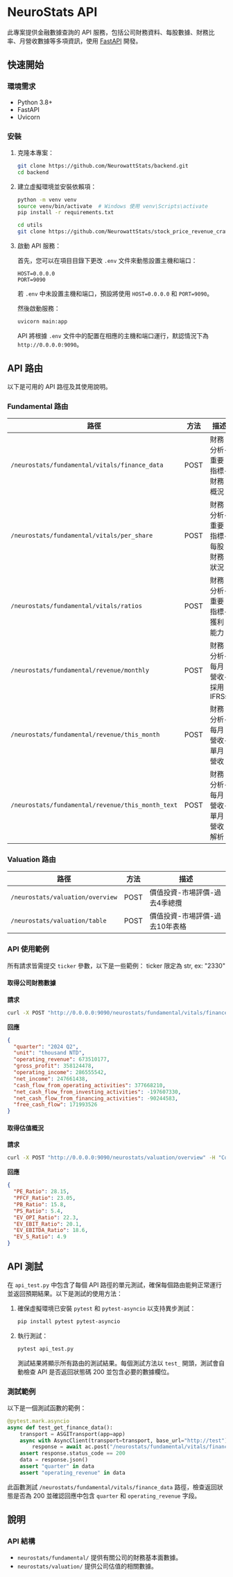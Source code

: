 
# NeuroStats API

此專案提供金融數據查詢的 API 服務，包括公司財務資料、每股數據、財務比率、月營收數據等多項資訊，使用 [FastAPI](https://fastapi.tiangolo.com/) 開發。

## 快速開始

### 環境需求
- Python 3.8+
- FastAPI
- Uvicorn

### 安裝

1. 克隆本專案：

   ```bash
   git clone https://github.com/NeurowattStats/backend.git
   cd backend
   ```

2. 建立虛擬環境並安裝依賴項：

   ```bash
   python -m venv venv
   source venv/bin/activate  # Windows 使用 venv\Scripts\activate
   pip install -r requirements.txt
   
   cd utils 
   git clone https://github.com/NeurowattStats/stock_price_revenue_crawler.git # 篩選 data package
   ```
   
3. 啟動 API 服務：

   首先，您可以在項目目錄下更改 `.env` 文件來動態設置主機和端口：

   ```plaintext
   HOST=0.0.0.0
   PORT=9090
   ```

   若 `.env` 中未設置主機和端口，預設將使用 `HOST=0.0.0.0` 和 `PORT=9090`。

   然後啟動服務：

   ```bash
   uvicorn main:app
   ```

   API 將根據 `.env` 文件中的配置在相應的主機和端口運行，默認情況下為 `http://0.0.0.0:9090`。

## API 路由

以下是可用的 API 路徑及其使用說明。

### Fundamental 路由

| 路徑                                  | 方法  | 描述                     |
|---------------------------------------|-------|--------------------------|
| `/neurostats/fundamental/vitals/finance_data` | POST  | 財務分析-重要指標-財務概況  |
| `/neurostats/fundamental/vitals/per_share`    | POST  | 財務分析-重要指標-每股財務狀況   |
| `/neurostats/fundamental/vitals/ratios`       | POST  | 財務分析-重要指標-獲利能力  |
| `/neurostats/fundamental/revenue/monthly`     | POST  | 財務分析-每月營收-採用IFRSs   |
| `/neurostats/fundamental/revenue/this_month`  | POST  | 財務分析-每月營收-單月營收       |
| `/neurostats/fundamental/revenue/this_month_text` | POST | 財務分析-每月營收-單月營收解析  |

### Valuation 路由

| 路徑                                  | 方法  | 描述                     |
|---------------------------------------|-------|--------------------------|
| `/neurostats/valuation/overview`      | POST  | 價值投資-市場評價-過去4季總攬 |
| `/neurostats/valuation/table`         | POST  | 價值投資-市場評價-過去10年表格 |

### API 使用範例

所有請求皆需提交 `ticker` 參數，以下是一些範例：
ticker 限定為 str, ex: "2330"

#### 取得公司財務數據

**請求**
```bash
curl -X POST "http://0.0.0.0:9090/neurostats/fundamental/vitals/finance_data" -H "Content-Type: application/json" -d '{"ticker": "2330"}'
```

**回應**
```json
{
  "quarter": "2024 Q2",
  "unit": "thousand NTD",
  "operating_revenue": 673510177,
  "gross_profit": 358124478,
  "operating_income": 286555542,
  "net_income": 247661438,
  "cash_flow_from_operating_activities": 377668210,
  "net_cash_flow_from_investing_activities": -197607330,
  "net_cash_flow_from_financing_activities": -90244583,
  "free_cash_flow": 171993526
}
```

#### 取得估值概況

**請求**
```bash
curl -X POST "http://0.0.0.0:9090/neurostats/valuation/overview" -H "Content-Type: application/json" -d '{"ticker": "2330"}'
```

**回應**
```json
{
  "PE_Ratio": 28.15,
  "PFCF_Ratio": 23.05,
  "PB_Ratio": 15.8,
  "PS_Ratio": 5.4,
  "EV_OPI_Ratio": 22.3,
  "EV_EBIT_Ratio": 20.1,
  "EV_EBITDA_Ratio": 18.6,
  "EV_S_Ratio": 4.9
}
```

## API 測試

在 `api_test.py` 中包含了每個 API 路徑的單元測試，確保每個路由能夠正常運行並返回預期結果。以下是測試的使用方法：

1. 確保虛擬環境已安裝 `pytest` 和 `pytest-asyncio` 以支持異步測試：

   ```bash
   pip install pytest pytest-asyncio
   ```

2. 執行測試：

   ```bash
   pytest api_test.py
   ```

   測試結果將顯示所有路由的測試結果。每個測試方法以 `test_` 開頭，測試會自動檢查 API 是否返回狀態碼 200 並包含必要的數據欄位。

### 測試範例

以下是一個測試函數的範例：

```python
@pytest.mark.asyncio
async def test_get_finance_data():
    transport = ASGITransport(app=app)
    async with AsyncClient(transport=transport, base_url="http://test") as ac:
        response = await ac.post("/neurostats/fundamental/vitals/finance_data", json={"ticker": "AAPL"})
    assert response.status_code == 200
    data = response.json()
    assert "quarter" in data
    assert "operating_revenue" in data
```

此函數測試 `/neurostats/fundamental/vitals/finance_data` 路徑，檢查返回狀態是否為 200 並確認回應中包含 `quarter` 和 `operating_revenue` 字段。

## 說明

### API 結構
- `neurostats/fundamental/` 提供有關公司的財務基本面數據。
- `neurostats/valuation/` 提供公司估值的相關數據。



